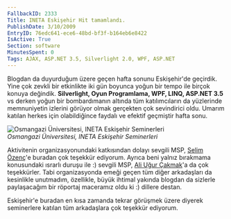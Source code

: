 ```yaml
---
FallbackID: 2333
Title: INETA Eskişehir Hit tamamlandı.
PublishDate: 3/10/2009
EntryID: 76edc641-ece6-48bd-bf3f-b164eb6e8422
IsActive: True
Section: software
MinutesSpent: 0
Tags: AJAX, ASP.NET 3.5, Silverlight 2.0, WPF, ASP.NET
---
```

Blogdan da duyurduğum üzere geçen hafta sonunu Eskişehir'de geçirdik.
Yine çok zevkli bir etkinlikte iki gün boyunca yoğun bir tempo ile
birçok konuya değindik. **Silverlight, Oyun Programlama, WPF, LINQ,
ASP.NET 3.5** vs derken yoğun bir bombardımanın altında tüm
katılımcıların da yüzlerinde memnuniyetin izlerini görüyor olmak
gerçekten çok sevindirici oldu. Umarım katılan herkes için olabildiğince
faydalı ve efektif geçmiştir hafta sonu.

![Osmangazi Üniversitesi, INETA Eskişehir
Seminerleri](http://cdn.daron.yondem.com/assets/2333/09032009_1.jpg)\
*Osmangazi Üniversitesi, INETA Eskişehir Seminerleri*

Aktivitenin organizasyonundaki katkısından dolayı sevgili MSP, [Selim
Özenç](http://www.selimozenc.com/)'e buradan çok teşekkür ediyorum.
Ayrıca beni yalnız bırakmama konusundaki ısrarlı duruşu ile :) sevgili
MSP, [Ali Uğur Çakmak](http://www.ugurcakmak.com/)'a da çok teşekkürler.
Tabi organizasyonda emeği geçen tüm diğer arkadaşları da kesinlikle
unutmadım, özellikle, büyük ihtimal yakında blogdan da sizlerle
paylaşacağım bir röportaj maceramız oldu ki :) dillere destan.

Eskişehir'e buradan en kısa zamanda tekrar görüşmek üzere diyerek
seminerlere katılan tüm arkadaşlara çok teşekkür ediyorum.


